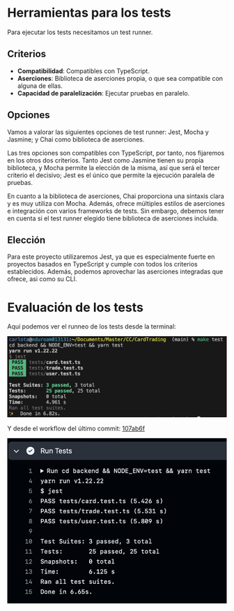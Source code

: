 # Herramientas para los tests
Para ejecutar los tests necesitamos un test runner.

## Criterios
- **Compatibilidad**: Compatibles con TypeScript.
- **Aserciones**: Biblioteca de aserciones propia, o que sea compatible con
alguna de ellas.
- **Capacidad de paralelización**: Ejecutar pruebas en paralelo.


## Opciones
Vamos a valorar las siguientes opciones de test runner: Jest, Mocha y Jasmine;
y Chai como biblioteca de aserciones.

Las tres opciones son compatibles con TypeScript, por tanto, nos fijaremos en
los otros dos criterios. Tanto Jest como Jasmine tienen su propia biblioteca,
y Mocha permite la elección de la misma, así que será el tercer criterio el 
decisivo; Jest es el único que permite la ejecución paralela de pruebas.

En cuanto a la biblioteca de aserciones, Chai proporciona una sintaxis clara y
es muy utiliza con Mocha. Además, ofrece múltiples estilos de aserciones e 
integración con varios frameworks de tests. Sin embargo, debemos tener en cuenta
si el test runner elegido tiene biblioteca de aserciones incluida.


## Elección
Para este proyecto utilizaremos Jest, ya que es especialmente fuerte en
proyectos basados en TypeScript y cumple con todos los criterios establecidos.
Además, podemos aprovechar las aserciones integradas que ofrece, asi como su 
CLI.


# Evaluación de los tests
Aquí podemos ver el runneo de los tests desde la terminal: <br>

![Tests VS](../imgs/tests_vs.png)

Y desde el workflow del último commit: [107ab6f](https://github.com/carlotiii30/CardTrading/commit/107ab6f35d23b36859d4009e963bd2a16bfb353e) <br>

![Tests GitHub](../imgs/tests_git.png)
